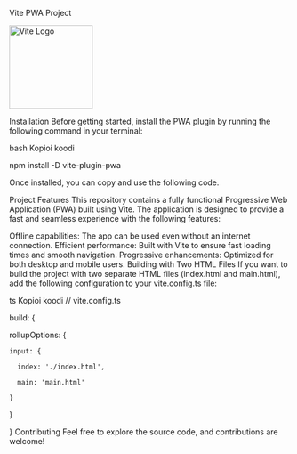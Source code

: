 Vite PWA Project

<img src="https://vitejs.dev/logo.svg" alt="Vite Logo" width="150"/>


Installation
Before getting started, install the PWA plugin by running the following command in your terminal:

bash
Kopioi koodi

npm install -D vite-plugin-pwa

Once installed, you can copy and use the following code.

Project Features
This repository contains a fully functional Progressive Web Application (PWA) built using Vite. The application is designed to provide a fast and seamless experience with the following features:

Offline capabilities: The app can be used even without an internet connection.
Efficient performance: Built with Vite to ensure fast loading times and smooth navigation.
Progressive enhancements: Optimized for both desktop and mobile users.
Building with Two HTML Files
If you want to build the project with two separate HTML files (index.html and main.html), add the following configuration to your vite.config.ts file:

ts
Kopioi koodi
// vite.config.ts

build: {  
 
  rollupOptions: {
   
    input: {
     
      index: './index.html',
      
      main: 'main.html'        
   
    }
 
  }

}
Contributing
Feel free to explore the source code, and contributions are welcome!
